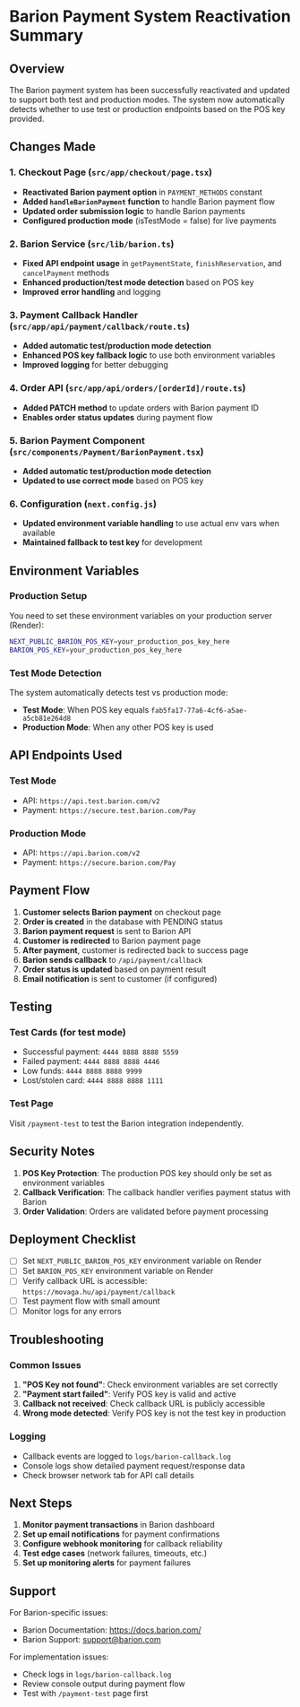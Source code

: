 # Barion Payment System Reactivation Summary

## Overview
The Barion payment system has been successfully reactivated and updated to support both test and production modes. The system now automatically detects whether to use test or production endpoints based on the POS key provided.

## Changes Made

### 1. Checkout Page (`src/app/checkout/page.tsx`)
- **Reactivated Barion payment option** in `PAYMENT_METHODS` constant
- **Added `handleBarionPayment` function** to handle Barion payment flow
- **Updated order submission logic** to handle Barion payments
- **Configured production mode** (isTestMode = false) for live payments

### 2. Barion Service (`src/lib/barion.ts`)
- **Fixed API endpoint usage** in `getPaymentState`, `finishReservation`, and `cancelPayment` methods
- **Enhanced production/test mode detection** based on POS key
- **Improved error handling** and logging

### 3. Payment Callback Handler (`src/app/api/payment/callback/route.ts`)
- **Added automatic test/production mode detection**
- **Enhanced POS key fallback logic** to use both environment variables
- **Improved logging** for better debugging

### 4. Order API (`src/app/api/orders/[orderId]/route.ts`)
- **Added PATCH method** to update orders with Barion payment ID
- **Enables order status updates** during payment flow

### 5. Barion Payment Component (`src/components/Payment/BarionPayment.tsx`)
- **Added automatic test/production mode detection**
- **Updated to use correct mode** based on POS key

### 6. Configuration (`next.config.js`)
- **Updated environment variable handling** to use actual env vars when available
- **Maintained fallback to test key** for development

## Environment Variables

### Production Setup
You need to set these environment variables on your production server (Render):

```bash
NEXT_PUBLIC_BARION_POS_KEY=your_production_pos_key_here
BARION_POS_KEY=your_production_pos_key_here
```

### Test Mode Detection
The system automatically detects test vs production mode:
- **Test Mode**: When POS key equals `fab5fa17-77a6-4cf6-a5ae-a5cb81e264d8`
- **Production Mode**: When any other POS key is used

## API Endpoints Used

### Test Mode
- API: `https://api.test.barion.com/v2`
- Payment: `https://secure.test.barion.com/Pay`

### Production Mode
- API: `https://api.barion.com/v2`
- Payment: `https://secure.barion.com/Pay`

## Payment Flow

1. **Customer selects Barion payment** on checkout page
2. **Order is created** in the database with PENDING status
3. **Barion payment request** is sent to Barion API
4. **Customer is redirected** to Barion payment page
5. **After payment**, customer is redirected back to success page
6. **Barion sends callback** to `/api/payment/callback`
7. **Order status is updated** based on payment result
8. **Email notification** is sent to customer (if configured)

## Testing

### Test Cards (for test mode)
- Successful payment: `4444 8888 8888 5559`
- Failed payment: `4444 8888 8888 4446`
- Low funds: `4444 8888 8888 9999`
- Lost/stolen card: `4444 8888 8888 1111`

### Test Page
Visit `/payment-test` to test the Barion integration independently.

## Security Notes

1. **POS Key Protection**: The production POS key should only be set as environment variables
2. **Callback Verification**: The callback handler verifies payment status with Barion
3. **Order Validation**: Orders are validated before payment processing

## Deployment Checklist

- [ ] Set `NEXT_PUBLIC_BARION_POS_KEY` environment variable on Render
- [ ] Set `BARION_POS_KEY` environment variable on Render  
- [ ] Verify callback URL is accessible: `https://movaga.hu/api/payment/callback`
- [ ] Test payment flow with small amount
- [ ] Monitor logs for any errors

## Troubleshooting

### Common Issues
1. **"POS Key not found"**: Check environment variables are set correctly
2. **"Payment start failed"**: Verify POS key is valid and active
3. **Callback not received**: Check callback URL is publicly accessible
4. **Wrong mode detected**: Verify POS key is not the test key in production

### Logging
- Callback events are logged to `logs/barion-callback.log`
- Console logs show detailed payment request/response data
- Check browser network tab for API call details

## Next Steps

1. **Monitor payment transactions** in Barion dashboard
2. **Set up email notifications** for payment confirmations
3. **Configure webhook monitoring** for callback reliability
4. **Test edge cases** (network failures, timeouts, etc.)
5. **Set up monitoring alerts** for payment failures

## Support

For Barion-specific issues:
- Barion Documentation: https://docs.barion.com/
- Barion Support: support@barion.com

For implementation issues:
- Check logs in `logs/barion-callback.log`
- Review console output during payment flow
- Test with `/payment-test` page first 